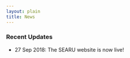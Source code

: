 ```yaml
---
layout: plain
title: News
---
```


### Recent Updates
- 27 Sep 2018: The SEARU website is now live!
